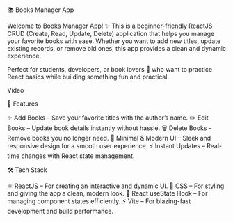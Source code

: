 📚 Books Manager App

Welcome to Books Manager App! ✨
This is a beginner-friendly ReactJS CRUD (Create, Read, Update, Delete) application that helps you manage your favorite books with ease. Whether you want to add new titles, update existing records, or remove old ones, this app provides a clean and dynamic experience.

Perfect for students, developers, or book lovers 📖 who want to practice React basics while building something fun and practical.

Video


🚀 Features

✨ Add Books – Save your favorite titles with the author’s name.
✏️ Edit Books – Update book details instantly without hassle.
🗑️ Delete Books – Remove books you no longer need.
🎨 Minimal & Modern UI – Sleek and responsive design for a smooth user experience.
⚡ Instant Updates – Real-time changes with React state management.

🛠️ Tech Stack

⚛️ ReactJS – For creating an interactive and dynamic UI.
🎨 CSS – For styling and giving the app a clean, modern look.
🔄 React useState Hook – For managing component states efficiently.
⚡ Vite – For blazing-fast development and build performance.